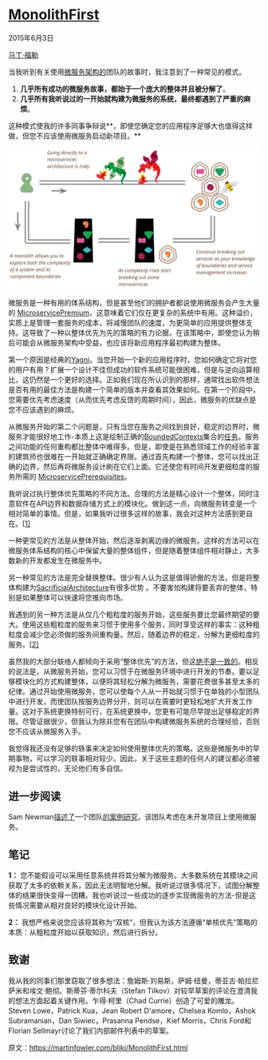 # [MonolithFirst](https://martinfowler.com/bliki/MonolithFirst.html)

2015年6月3日

[马丁·福勒](https://martinfowler.com/)



当我听到有关使用[微服务架构的](https://martinfowler.com/articles/microservices.html)团队的故事时，我注意到了一种常见的模式。

1. **几乎所有成功的微服务故事，都始于一个庞大的整体并且被分解了**。
2. **几乎所有我听说过的一开始就构建为微服务的系统，最终都遇到了严重的麻烦**。

这种模式使我的许多同事争辩说**，即使您确定您的应用程序足够大也值得这样做，但您不应该使用微服务启动新项目。** 

![img](images/microservice-verdict-path.png)



微服务是一种有用的体系结构，但是甚至他们的拥护者都说使用微服务会产生大量的 [MicroservicePremium](https://martinfowler.com/bliki/MicroservicePremium.html)，这意味着它们仅在更复杂的系统中有用。这种溢价，实质上是管理一套服务的成本，将减慢团队的速度，为更简单的应用提供整体支持。这导致了一种以整体优先为先的策略的有力论据，在该策略中，即使您认为稍后可能会从微服务架构中受益，也应该将新应用程序最初构建为整体。

第一个原因是经典的[Yagni](https://martinfowler.com/bliki/Yagni.html)。当您开始一个新的应用程序时，您如何确定它将对您的用户有用？扩展一个设计不佳但成功的软件系统可能很困难，但是与逆向运算相比，这仍然是一个更好的选择。正如我们现在所认识到的那样，通常找出软件想法是否有用的最佳方法是构建一个简单的版本并查看其效果如何。在第一个阶段中，您需要优先考虑速度（从而优先考虑反馈的周期时间），因此，微服务的优缺点是您不应该遇到的麻烦。

从微服务开始的第二个问题是，只有当您在服务之间找到良好，稳定的边界时，微服务才能很好地工作-本质上这是绘制正确的[BoundedContexts](https://martinfowler.com/bliki/BoundedContext.html)集合的[任务](https://martinfowler.com/bliki/BoundedContext.html)。服务之间功能的任何重构都比整体中难得多。但是，即使是在熟悉领域工作的经验丰富的建筑师也很难在一开始就正确确定界限。通过首先构建一个整体，您可以找出正确的边界，然后再将微服务设计刷在它们上面。它还使您有时间开发更细粒度的服务所需的 [MicroservicePrerequisites](https://martinfowler.com/bliki/MicroservicePrerequisites.html)。

我听说过执行整体优先策略的不同方法。合理的方法是精心设计一个整体，同时注意软件在API边界和数据存储方式上的模块化。做到这一点，向微服务转变是一个相对简单的事情。但是，如果我听过很多这样的故事，我会对这种方法感到更自在。[[1\]](https://martinfowler.com/bliki/MonolithFirst.html#footnote-typical-monolith)

一种更常见的方法是从整体开始，然后逐渐剥离边缘的微服务。这样的方法可以在微服务体系结构的核心中保留大量的整体组件，但是随着整体组件相对静止，大多数新的开发都发生在微服务中。

另一种常见的方法是完全替换整体。很少有人认为这是值得骄傲的方法，但是将整体构建为[SacrificialArchitecture](https://martinfowler.com/bliki/SacrificialArchitecture.html)有很多优势 。不要害怕构建将要丢弃的整体，特别是如果整体可以快速将您推向市场。

我遇到的另一种方法是从仅几个粗粒度的服务开始，这些服务要比您最终期望的要大。使用这些粗粒度的服务来习惯于使用多个服务，同时享受这样的事实：这种粗粒度会减少您必须做的服务间重构量。然后，随着边界的稳定，分解为更细粒度的服务。[[2\]](https://martinfowler.com/bliki/MonolithFirst.html#footnote-duolith)

虽然我的大部分联络人都倾向于采用“整体优先”的方法，但这[绝不是一致的](https://martinfowler.com/articles/dont-start-monolith.html)。相反的说法是，从微服务开始，您可以习惯于在微服务环境中进行开发的节奏。要以足够模块化的方式构建整体，以便将其轻松分解为微服务，需要花费很多甚至太多的纪律。通过开始使用微服务，您可以使每个人从一开始就习惯于在单独的小型团队中进行开发，而使团队按服务边界分开，则可以在需要时更轻松地扩大开发工作量。这对于系统更换特别可行，在系统更换中，您更有可能尽早提出足够稳定的界限。尽管证据很少，但我认为除非您有在团队中构建微服务系统的合理经验，否则您不应该从微服务入手。

我觉得我还没有足够的轶事来决定如何使用整体优先的策略。这些是微服务中的早期事物，可以学习的轶事相对较少。因此，关于这些主题的任何人的建议都必须被视为是尝试性的，无论他们有多自信。

## 进一步阅读

Sam Newman[描述了](http://samnewman.io/blog/2015/04/07/microservices-for-greenfield/)一个团队[的案例研究](http://samnewman.io/blog/2015/04/07/microservices-for-greenfield/)，该团队考虑在未开发项目上使用微服务。

## 笔记

**1：** 您不能假设可以采用任意系统并将其分解为微服务。大多数系统在其模块之间获取了太多的依赖关系，因此无法明智地分解。我听说过很多情况下，试图分解整体的结果很快变得一团糟。我也听说过一些成功的逐步实现微服务的方法-但是这些情况需要从相对良好的模块化设计开始。

**2：** 我想严格来说您应该将其称为“双核”，但我认为该方法遵循“单核优先”策略的本质：从粗粒度开始以获取知识，然后进行拆分。

## 致谢

我从我的同事们那里窃取了很多想法：詹姆斯·刘易斯，萨姆·纽曼，蒂亚古·帕拉尼萨米和埃文·鲍彻。斯蒂芬·蒂尔科夫（Stefan Tilkov）对较早草案的评论在澄清我的想法方面起着关键作用。乍得·柯里（Chad Currie）创造了可爱的雕龙。Steven Lowe，Patrick Kua，Jean Robert D'amore，Chelsea Komlo，Ashok Subramanian，Dan Siwiec，Prasanna Pendse，Kief Morris，Chris Ford和Florian Sellmayr讨论了我们内部邮件列表中的草案。



原文：https://martinfowler.com/bliki/MonolithFirst.html